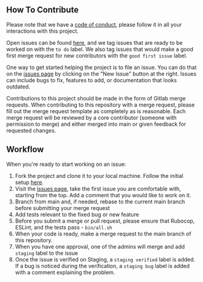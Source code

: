 ## How To Contribute

Please note that we have a [code of conduct](CODE_OF_CONDUCT.md), please follow it in all your interactions with this project.

Open issues can be found [here](https://gitlab.com/doublegdp/open-platform/-/issues), and we tag issues that are ready to be worked on with the `to do` label. We also tag issues that would make a good first merge request for new contributors with the `good first issue` label.

One way to get started helping the project is to file an issue. You can do that on the [issues page](https://gitlab.com/doublegdp/open-platform/-/issues) by clicking on the "New Issue" button at the right. Issues can include bugs to fix, features to add, or documentation that looks outdated.

Contributions to this project should be made in the form of Gitlab merge requests. When contributing to this repository with a merge request, please fill out the merge request template as completely as is reasonable. Each merge request will be reviewed by a core contributor (someone with permission to merge) and either merged into main or given feedback for requested changes.


## Workflow

When you're ready to start working on an issue:

1. Fork the project and clone it to your local machine. Follow the initial setup [here](DEV_SETUP.md).
2. Visit the [issues page](https://gitlab.com/doublegdp/open-platform/-/issues), take the first issue you are comfortable with, starting from the top. Add a comment that you would like to work on it.
3. Branch from main and, if needed, rebase to the current main branch before submitting your merge request
4. Add tests relevant to the fixed bug or new feature
5. Before you submit a merge or pull request, please ensure that Rubocop, ESLint, and the tests pass - `bin/all.sh`
6. When your code is ready, make a merge request to the main branch of this repository.
7. When you have one approval, one of the admins will merge and add `staging` label to the issue
8. Once the issue is verified on Staging, a `staging verified` label is added. If a bug is noticed during the verification, a `staging bug` label is added with a comment explaining the problem.

